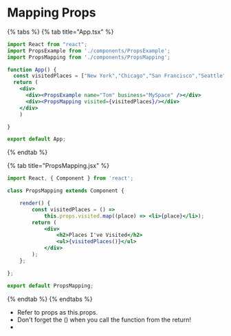 # Mapping Props

{% tabs %}
{% tab title="App.tsx" %}
```jsx
import React from "react";
import PropsExample from './components/PropsExample';
import PropsMapping from './components/PropsMapping';

function App() {
  const visitedPlaces = ["New York","Chicago","San Francisco","Seattle","Los Angeles","Houston"];
  return (
    <div>
      <div><PropsExample name="Tom" business="MySpace" /></div>
      <div><PropsMapping visited={visitedPlaces}/></div>
    </div>
    )

}

export default App;
```
{% endtab %}

{% tab title="PropsMapping.jsx" %}
```jsx
import React, { Component } from 'react';

class PropsMapping extends Component {

    render() {
        const visitedPlaces = () => 
            this.props.visited.map((place) => <li>{place}</li>);
        return (
            <div>
                <h2>Places I've Visited</h2>
                <ul>{visitedPlaces()}</ul>
            </div>
        );
    };

};

export default PropsMapping;
```
{% endtab %}
{% endtabs %}

* Refer to props as this.props.
* Don't forget the \(\) when you call the function from the return!
* 
